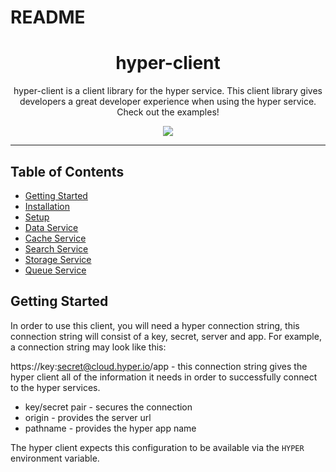 # README

<h1 align="center">hyper-client</h1>
<p align="center">hyper-client is a client library for the hyper service. This client library gives developers a great developer experience when using the hyper service. Check out the examples!</p>
<p align="center">
  <img src="https://github.com/hyper63/hyper-client/workflows/.github/workflows/test.yml/badge.svg" />
</p>

---

## Table of Contents

- [Getting Started](#getting-started)
- [Installation](#installation)
- [Setup](#setup)
- [Data Service](#data-service)
- [Cache Service](#cache-service)
- [Search Service](#search-service)
- [Storage Service](#storage-service)
- [Queue Service](#queue-service)

## Getting Started

In order to use this client, you will need a hyper connection string, this connection string will consist of a key, secret, server and app. For example, a connection string may look like this:

https://key:secret@cloud.hyper.io/app - this connection string gives the hyper client all of the information it needs in order to successfully connect to the hyper services.

* key/secret pair - secures the connection
* origin - provides the server url
* pathname - provides the hyper app name

The hyper client expects this configuration to be available via the `HYPER` environment variable.
